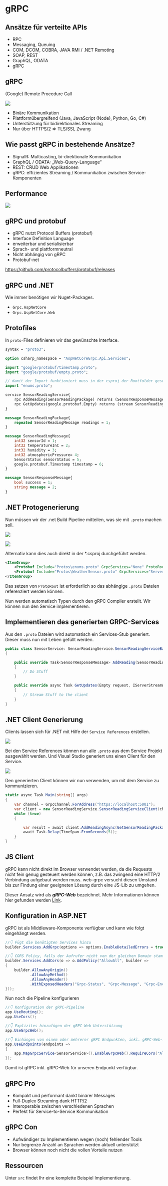 # gRPC

## Ansätze für verteilte APIs

- RPC
- Messaging, Queuing
- COM, DCOM, COBRA, JAVA RMI / .NET Remoting
- SOAP, REST
- GraphQL, ODATA
- gRPC

## gRPC

(Google) Remote Procedure Call

![](assets/grpclogo.png)

- Binäre Kommunikation
- Plattformübergreifend (Java, JavaScript (Node), Python, Go, C#)
- Unterstützung für bidirektionales Streaming
- Nur über HTTPS/2 => TLS/SSL Zwang

## Wie passt gRPC in bestehende Ansätze?

- SignalR: Multicasting, bi-direktionale Kommunikation
- GraphQL / ODATA: „Web-Query-Language“
- REST: CRUD Web Applikationen
- gRPC: effizientes Streaming / Kommunikation zwischen Service-Komponenten

## Performance

![](assets/grpcperf.png)

## gRPC und protobuf

- gRPC nutzt Protocol Buffers (protobuf)
- Interface Definition Language
- erweiterbar und serialisierbar
- Sprach- und plattformneutral
- Nicht abhängig von gRPC
- Protobuf-net

https://github.com/protocolbuffers/protobuf/releases

## gRPC und .NET

Wie immer benötigen wir Nuget-Packages.

- `Grpc.AspNetCore`
- `Grpc.AspNetCore.Web`

## Protofiles

In `proto`-Files definieren wir das gewünschte Interface.

```proto
syntax = "proto3";

option csharp_namespace = "AspNetCoreGrpc.Api.Services";

import "google/protobuf/timestamp.proto";
import "google/protobuf/empty.proto";

// damit der Import funktioniert muss in der csproj der Rootfolder gesetzt werden.
import "enums.proto";

service SensorReadingService{
	rpc AddReading(SensorReadingPackage) returns (SensorResponseMessage);
	rpc GetUpdates(google.protobuf.Empty) returns (stream SensorReadingMessage);
}

message SensorReadingPackage{
	repeated SensorReadingMessage readings = 1;
}

message SensorReadingMessage{
	int32 sensorId = 1;
	int32 temperatureInC = 2;
	int32 humidity = 3;
	int32 atmosphericPressure= 4;
	SensorStatus sensorStatus = 5;
	google.protobuf.Timestamp timestamp = 6;
}

message SensorResponseMessage{
	bool success = 1;
	string message = 2;
}
```

## .NET Protogenerierung

Nun müssen wir der .net Build Pipeline mitteilen, was sie mit `.proto` machen soll.

![](assets/vs_protoprops1.png)

![](assets/vs_protoprops2.png)

Alternativ kann dies auch direkt in der \*.csproj durchgeführt werden.

```xml
<ItemGroup>
    <Protobuf Include="Protos\enums.proto" GrpcServices="None" ProtoRoot="Protos\" />
    <Protobuf Include="Protos\WeatherSensor.proto" GrpcServices="Server" ProtoRoot="Protos\" />
</ItemGroup>
```

Das setzen von `ProtoRoot` ist erforderlich so das abhängige `.proto` Dateien referenziert werden können.

Nun werden automatisch Typen durch den gRPC Compiler erstellt.
Wir können nun den Service implementieren.

## Implementieren des generierten GRPC-Services

Aus den `.proto` Dateien wird automatisch ein Services-Stub generiert. Dieser muss nun mit Leben gefüllt werden.

```csharp
public class SensorService: SensorReadingService.SensorReadingServiceBase
{

    public override Task<SensorResponseMessage> AddReading(SensorReadingPackage request, ServerCallContext context)
    {
        // Do Stuff
    }

    public override async Task GetUpdates(Empty request, IServerStreamWriter<SensorReadingMessage> responseStream, ServerCallContext context)
    {
        // Stream Stuff to the client
    }
}

```

## .NET Client Generierung

Clients lassen sich für .NET mit Hilfe der `Service References` erstellen.

![](assets/vs_serviceref.png)

Bei den Service References können nun alle `.proto` aus dem Service Projekt ausgewählt werden.
Und Visual Studio generiert uns einen Client für den Service.

![](assets/vs_serviceref2.png)

Den generierten Client können wir nun verwenden, um mit dem Service zu kommunizieren.

```csharp
static async Task Main(string[] args)
{
    var channel = GrpcChannel.ForAddress("https://localhost:5001");
    var client = new SensorReadingService.SensorReadingServiceClient(channel);
    while (true)
    {

        var result = await client.AddReadingAsync(GetSensorReadingPackage());
        await Task.Delay(TimeSpan.FromSeconds(5));
    }
}
```

## JS Client

gRPC kann nicht direkt im Browser verwendet werden, da die Requests nicht fein genug gesteuert werden können, z.B. das zwingend eine HTTP/2 Verbindung aufgebaut werden muss.
web-grpc versucht diesen Umstand bis zur Findung einer geeigneten Lösung durch eine JS-Lib zu umgehen.

Dieser Ansatz wird als **_gRPC-Web_** bezeichnet. Mehr Informationen können hier gefunden werden [Link](https://grpc.io/blog/state-of-grpc-web/).

## Konfiguration in ASP.NET

gRPC ist als Middleware-Komponente verfügbar und kann wie folgt eingehängt werden.

```csharp
//👇 Fügt die benötigten Services hinzu
builder.Services.AddGrpc(options => options.EnableDetailedErrors = true);

//👇 CORS Policy, falls der Aufrufer nicht von der gleichen Domain stammt
builder.Services.AddCors(o => o.AddPolicy("AllowAll", builder =>
{
    builder.AllowAnyOrigin()
           .AllowAnyMethod()
           .AllowAnyHeader()
           .WithExposedHeaders("Grpc-Status", "Grpc-Message", "Grpc-Encoding", "Grpc-Accept-Encoding");
}));

```

Nun noch die Pipeline konfigurieren

```csharp
//👇 Konfiguration der gRPC-Pipeline
app.UseRouting();
app.UseCors();

//👇 Explizites hinzufügen der gRPC-Web-Unterstützung
app.UseGrpcWeb();

//👇 Einhängen von einem oder mehrerer gRPC Endpunkten, inkl. gRPC-Web-Support
app.UseEndpoints(endpoints =>
{
    app.MapGrpcService<SensorService>().EnableGrpcWeb().RequireCors("AllowAll");
});

```

Damit ist gRPC inkl. gRPC-Web für unseren Endpunkt verfügbar.

## gRPC Pro

- Kompakt und performant dankt binärer Messages
- Full-Duplex Streaming dank HTTP/2
- Interoperable zwischen verschiedenen Sprachen
- Perfekt für Service-to-Service Kommunikation

## gRPC Con

- Aufwändiger zu Implementieren wegen (noch) fehlender Tools
- Nur begrenze Anzahl an Sprachen werden aktuell unterstützt
- Browser können noch nicht die vollen Vorteile nutzen

## Ressourcen

Unter `src` findet Ihr eine komplette Beispiel Implementierung.
